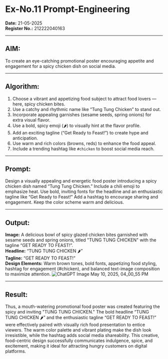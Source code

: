 # Ex-No.11 Prompt-Engineering

**Date:** 21-05-2025  
**Register No.:** 212222040163  

---

## AIM:  
To create an eye-catching promotional poster encouraging appetite and engagement for a spicy chicken dish on social media.

---

## Algorithm:
1. Choose a vibrant and appetizing food subject to attract food lovers — here, spicy chicken bites.
2. Use a catchy and rhythmic name like “Tung Tung Chicken” to stand out.
3. Incorporate appealing garnishes (sesame seeds, spring onions) for extra visual flavor.
4. Use a bold, spicy emoji (🌶️) to visually hint at the flavor profile.
5. Add an exciting tagline (“Get Ready to Feast!”) to create hype and anticipation.
6. Use warm and rich colors (browns, reds) to enhance the food appeal.
7. Include a trending hashtag like `#chicken` to boost social media reach.

---

## Prompt:
Design a visually appealing and energetic food poster introducing a spicy chicken dish named “Tung Tung Chicken.” Include a chili emoji to emphasize heat. Use bold, inviting fonts for the headline and an enthusiastic tagline like “Get Ready to Feast!” Add a hashtag to encourage sharing and engagement. Keep the color scheme warm and delicious.

---

## Output:
**Image:** A delicious bowl of spicy glazed chicken bites garnished with sesame seeds and spring onions, titled "TUNG TUNG CHICKEN" with the tagline “GET READY TO FEAST!”.  
**Headline:** “TUNG TUNG CHICKEN 🌶️”  
**Tagline:** “GET READY TO FEAST!”  
**Design Elements:** Warm brown tones, bold fonts, appetizing food styling, hashtag for engagement (#chicken), and balanced text-image composition to maximize attention.
![ChatGPT Image May 10, 2025, 04_00_55 PM](https://github.com/user-attachments/assets/6019dd45-52ed-4a58-a1b8-2f2b5420ad0f)

---

## Result:  
Thus, a mouth-watering promotional food poster was created featuring the spicy and inviting "TUNG TUNG CHICKEN." The bold headline “TUNG TUNG CHICKEN 🌶️” and the enthusiastic tagline “GET READY TO FEAST!” were effectively paired with visually rich food presentation to entice viewers. The warm color palette and vibrant plating make the dish look irresistible, while the hashtag adds social media shareability. This creative, food-centric design successfully communicates indulgence, spice, and excitement, making it ideal for attracting hungry customers on digital platforms.

